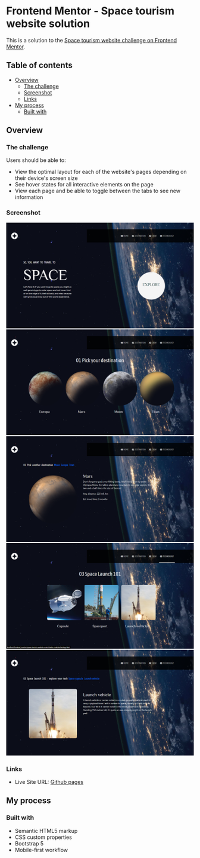 # Frontend Mentor - Space tourism website solution

This is a solution to the [Space tourism website challenge on Frontend Mentor](https://www.frontendmentor.io/challenges/space-tourism-multipage-website-gRWj1URZ3).
## Table of contents

- [Overview](#overview)
  - [The challenge](#the-challenge)
  - [Screenshot](#screenshot)
  - [Links](#links)
- [My process](#my-process)
  - [Built with](#built-with)

## Overview

### The challenge

Users should be able to:

- View the optimal layout for each of the website's pages depending on their device's screen size
- See hover states for all interactive elements on the page
- View each page and be able to toggle between the tabs to see new information

### Screenshot

![image](./screenshots/Screenshot%20(15).png)
![image](./screenshots/Screenshot%20(16).png)
![image](./screenshots/Screenshot%20(17).png)
![image](./screenshots/Screenshot%20(18).png)
![image](./screenshots/Screenshot%20(19).png)


### Links

- Live Site URL: [Github pages](https://calebomondi.github.io/space-tourism-website/)

## My process

### Built with

- Semantic HTML5 markup
- CSS custom properties
- Bootstrap 5
- Mobile-first workflow

